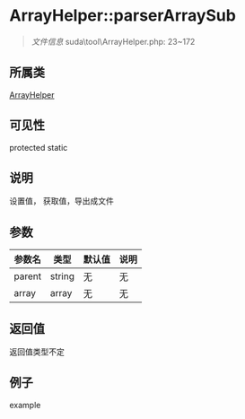 # ArrayHelper::parserArraySub

> *文件信息* suda\tool\ArrayHelper.php: 23~172
## 所属类 

[ArrayHelper](../ArrayHelper.md)

## 可见性

  protected  static
## 说明


设置值， 获取值，导出成文件

## 参数

 
| 参数名 | 类型 | 默认值 | 说明 |
|--------|-----|-------|-------|
 | parent |  string | 无 | 无 |
 | array |  array | 无 | 无 |
## 返回值
返回值类型不定
## 例子

example
